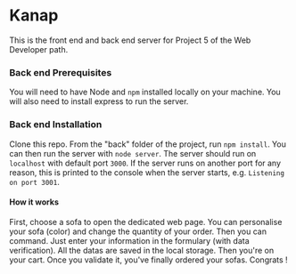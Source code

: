 # Kanap #

This is the front end and back end server for Project 5 of the Web Developer path.

### Back end Prerequisites ###

You will need to have Node and `npm` installed locally on your machine.
You will also need to install express to run the server.

### Back end Installation ###

Clone this repo. From the "back" folder of the project, run `npm install`. You 
can then run the server with `node server`. 
The server should run on `localhost` with default port `3000`. If the
server runs on another port for any reason, this is printed to the
console when the server starts, e.g. `Listening on port 3001`.

#### How it works

First, choose a sofa to open the dedicated web page. You can personalise your sofa (color) and change the quantity of your order.
Then you can command.
Just enter your information in the formulary (with data verification).
All the datas are saved in the local storage.
Then you're on your cart. Once you validate it, you've finally ordered your sofas. Congrats !
